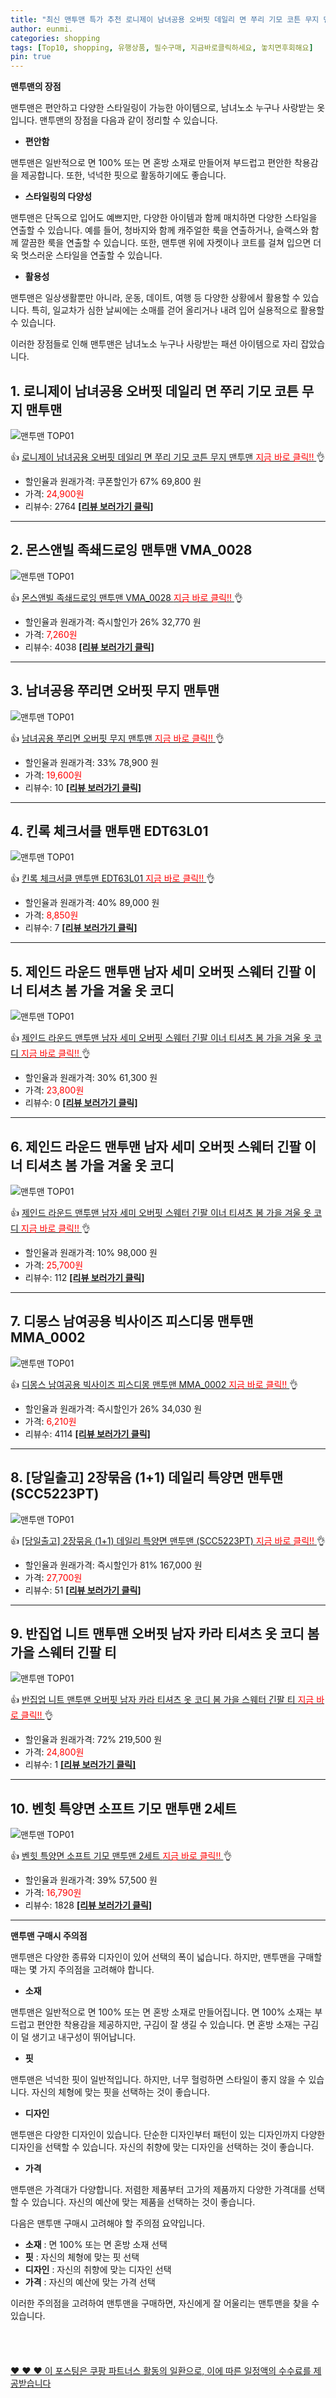 ```yaml
---
title: "최신 맨투맨 특가 추천 로니제이 남녀공용 오버핏 데일리 면 쭈리 기모 코튼 무지 맨투맨 비교 장점"
author: eunmi.
categories: shopping
tags: [Top10, shopping, 유행상품, 필수구매, 지금바로클릭하세요, 놓치면후회해요]
pin: true
---
```

**맨투맨의 장점**

맨투맨은 편안하고 다양한 스타일링이 가능한 아이템으로, 남녀노소 누구나 사랑받는 옷입니다. 맨투맨의 장점을 다음과 같이 정리할 수 있습니다.

* **편안함**

맨투맨은 일반적으로 면 100% 또는 면 혼방 소재로 만들어져 부드럽고 편안한 착용감을 제공합니다. 또한, 넉넉한 핏으로 활동하기에도 좋습니다.

* **스타일링의 다양성**

맨투맨은 단독으로 입어도 예쁘지만, 다양한 아이템과 함께 매치하면 다양한 스타일을 연출할 수 있습니다. 예를 들어, 청바지와 함께 캐주얼한 룩을 연출하거나, 슬랙스와 함께 깔끔한 룩을 연출할 수 있습니다. 또한, 맨투맨 위에 자켓이나 코트를 걸쳐 입으면 더욱 멋스러운 스타일을 연출할 수 있습니다.

* **활용성**

맨투맨은 일상생활뿐만 아니라, 운동, 데이트, 여행 등 다양한 상황에서 활용할 수 있습니다. 특히, 일교차가 심한 날씨에는 소매를 걷어 올리거나 내려 입어 실용적으로 활용할 수 있습니다.

이러한 장점들로 인해 맨투맨은 남녀노소 누구나 사랑받는 패션 아이템으로 자리 잡았습니다.

   

## 1. 로니제이 남녀공용 오버핏 데일리 면 쭈리 기모 코튼 무지 맨투맨

![맨투맨 TOP01](https://thumbnail6.coupangcdn.com/thumbnails/remote/230x230ex/image/vendor_inventory/ff7a/d300d3ea1b967f119f9c7438fb777bc74333a486e7734aebc68b2a5c0405.jpg)


👍 [로니제이 남녀공용 오버핏 데일리 면 쭈리 기모 코튼 무지 맨투맨 <font color=red> 지금 바로 클릭!! </font> ](https://link.coupang.com/re/AFFSDP?lptag=AF3617701&subid=GithubCoopas&pageKey=6340044206&traceid=V0-153&itemId=13296715530&vendorItemId=86961142852) 👌 


- 할인율과 원래가격: 쿠폰할인가 67%  69,800   원
- 가격: <span style='color:red'>24,900원</span>
- 리뷰수: 2764  [**[리뷰 보러가기 클릭]**](https://link.coupang.com/re/AFFSDP?lptag=AF3617701&subid=GithubCoopas&pageKey=6340044206&traceid=V0-153&itemId=13296715530&vendorItemId=86961142852)

---


   

## 2. 몬스앤빌 족쇄드로잉 맨투맨 VMA_0028

![맨투맨 TOP01](https://thumbnail7.coupangcdn.com/thumbnails/remote/230x230ex/image/retail/images/4606475505948135-3fbffb2a-4463-469a-abec-a0a6dc8e5df1.jpg)


👍 [몬스앤빌 족쇄드로잉 맨투맨 VMA_0028 <font color=red> 지금 바로 클릭!! </font> ](https://link.coupang.com/re/AFFSDP?lptag=AF3617701&subid=GithubCoopas&pageKey=5071766638&traceid=V0-153&itemId=6864455654&vendorItemId=74157049103) 👌 


- 할인율과 원래가격: 즉시할인가 26%  32,770   원
- 가격: <span style='color:red'>7,260원</span>
- 리뷰수: 4038  [**[리뷰 보러가기 클릭]**](https://link.coupang.com/re/AFFSDP?lptag=AF3617701&subid=GithubCoopas&pageKey=5071766638&traceid=V0-153&itemId=6864455654&vendorItemId=74157049103)

---


   

## 3. 남녀공용 쭈리면 오버핏 무지 맨투맨

![맨투맨 TOP01](https://thumbnail8.coupangcdn.com/thumbnails/remote/230x230ex/image/vendor_inventory/9860/cc5339283b274dd1b84efbab7af0cdea09353641f12c5efbc1c7f39f77fb.jpg)


👍 [남녀공용 쭈리면 오버핏 무지 맨투맨 <font color=red> 지금 바로 클릭!! </font> ](https://link.coupang.com/re/AFFSDP?lptag=AF3617701&subid=GithubCoopas&pageKey=6300302207&traceid=V0-153&itemId=13089697366&vendorItemId=82913443540) 👌 


- 할인율과 원래가격: 33%  78,900   원
- 가격: <span style='color:red'>19,600원</span>
- 리뷰수: 10  [**[리뷰 보러가기 클릭]**](https://link.coupang.com/re/AFFSDP?lptag=AF3617701&subid=GithubCoopas&pageKey=6300302207&traceid=V0-153&itemId=13089697366&vendorItemId=82913443540)

---


   

## 4. 킨록 체크서클 맨투맨 EDT63L01

![맨투맨 TOP01](https://thumbnail10.coupangcdn.com/thumbnails/remote/230x230ex/image/rs_quotation_api/neodrars/b912d131e29749b6b7b88a228e378a5c.jpg)


👍 [킨록 체크서클 맨투맨 EDT63L01 <font color=red> 지금 바로 클릭!! </font> ](https://link.coupang.com/re/AFFSDP?lptag=AF3617701&subid=GithubCoopas&pageKey=6445919936&traceid=V0-153&itemId=13972660007&vendorItemId=81221562541) 👌 


- 할인율과 원래가격: 40%  89,000   원
- 가격: <span style='color:red'>8,850원</span>
- 리뷰수: 7  [**[리뷰 보러가기 클릭]**](https://link.coupang.com/re/AFFSDP?lptag=AF3617701&subid=GithubCoopas&pageKey=6445919936&traceid=V0-153&itemId=13972660007&vendorItemId=81221562541)

---


   

## 5. 제인드 라운드 맨투맨 남자 세미 오버핏 스웨터 긴팔 이너 티셔츠 봄 가을 겨울 옷 코디

![맨투맨 TOP01](https://thumbnail6.coupangcdn.com/thumbnails/remote/230x230ex/image/vendor_inventory/32bc/fcf79777c485d6bf0cffa334df1e394eb0434dff3e8035046172b34e9829.jpg)


👍 [제인드 라운드 맨투맨 남자 세미 오버핏 스웨터 긴팔 이너 티셔츠 봄 가을 겨울 옷 코디 <font color=red> 지금 바로 클릭!! </font> ](https://link.coupang.com/re/AFFSDP?lptag=AF3617701&subid=GithubCoopas&pageKey=7327748285&traceid=V0-153&itemId=18806648288&vendorItemId=87268472723) 👌 


- 할인율과 원래가격: 30%  61,300   원
- 가격: <span style='color:red'>23,800원</span>
- 리뷰수: 0  [**[리뷰 보러가기 클릭]**](https://link.coupang.com/re/AFFSDP?lptag=AF3617701&subid=GithubCoopas&pageKey=7327748285&traceid=V0-153&itemId=18806648288&vendorItemId=87268472723)

---


   

## 6. 제인드 라운드 맨투맨 남자 세미 오버핏 스웨터 긴팔 이너 티셔츠 봄 가을 겨울 옷 코디

![맨투맨 TOP01](https://thumbnail9.coupangcdn.com/thumbnails/remote/230x230ex/image/vendor_inventory/6409/90d5b293008bfbe4a2405e1a5383e30fcbcec6388ced7272a97accea78dd.jpg)


👍 [제인드 라운드 맨투맨 남자 세미 오버핏 스웨터 긴팔 이너 티셔츠 봄 가을 겨울 옷 코디 <font color=red> 지금 바로 클릭!! </font> ](https://link.coupang.com/re/AFFSDP?lptag=AF3617701&subid=GithubCoopas&pageKey=7327748285&traceid=V0-153&itemId=20176596818&vendorItemId=87268472674) 👌 


- 할인율과 원래가격: 10%  98,000   원
- 가격: <span style='color:red'>25,700원</span>
- 리뷰수: 112  [**[리뷰 보러가기 클릭]**](https://link.coupang.com/re/AFFSDP?lptag=AF3617701&subid=GithubCoopas&pageKey=7327748285&traceid=V0-153&itemId=20176596818&vendorItemId=87268472674)

---


   

## 7. 디몽스 남여공용 빅사이즈 피스디몽 맨투맨 MMA_0002

![맨투맨 TOP01](https://thumbnail7.coupangcdn.com/thumbnails/remote/230x230ex/image/rs_quotation_api/rqzxot9z/8fd6b83fa880443cbaa6204ab30d2b81.jpg)


👍 [디몽스 남여공용 빅사이즈 피스디몽 맨투맨 MMA_0002 <font color=red> 지금 바로 클릭!! </font> ](https://link.coupang.com/re/AFFSDP?lptag=AF3617701&subid=GithubCoopas&pageKey=4883375180&traceid=V0-153&itemId=6359918814&vendorItemId=78450054844) 👌 


- 할인율과 원래가격: 즉시할인가 26%  34,030   원
- 가격: <span style='color:red'>6,210원</span>
- 리뷰수: 4114  [**[리뷰 보러가기 클릭]**](https://link.coupang.com/re/AFFSDP?lptag=AF3617701&subid=GithubCoopas&pageKey=4883375180&traceid=V0-153&itemId=6359918814&vendorItemId=78450054844)

---


   

## 8. [당일출고] 2장묶음 (1+1) 데일리 특양면 맨투맨 (SCC5223PT)

![맨투맨 TOP01](https://thumbnail6.coupangcdn.com/thumbnails/remote/230x230ex/image/vendor_inventory/3ee0/503d6b99235962bd26f8d6a175dd72b74ec94bcac5a51dd6e2c9c3f6473f.jpg)


👍 [[당일출고] 2장묶음 (1+1) 데일리 특양면 맨투맨 (SCC5223PT) <font color=red> 지금 바로 클릭!! </font> ](https://link.coupang.com/re/AFFSDP?lptag=AF3617701&subid=GithubCoopas&pageKey=6047099050&traceid=V0-153&itemId=11072516303&vendorItemId=78351989653) 👌 


- 할인율과 원래가격: 즉시할인가 81%  167,000   원
- 가격: <span style='color:red'>27,700원</span>
- 리뷰수: 51  [**[리뷰 보러가기 클릭]**](https://link.coupang.com/re/AFFSDP?lptag=AF3617701&subid=GithubCoopas&pageKey=6047099050&traceid=V0-153&itemId=11072516303&vendorItemId=78351989653)

---


   

## 9. 반집업 니트 맨투맨 오버핏 남자 카라 티셔츠 옷 코디 봄 가을 스웨터 긴팔 티

![맨투맨 TOP01](https://thumbnail8.coupangcdn.com/thumbnails/remote/230x230ex/image/vendor_inventory/84b2/18f516b9a91df6626debdc6afa23dd25e0a4a6a25cab02de81714521a880.jpg)


👍 [반집업 니트 맨투맨 오버핏 남자 카라 티셔츠 옷 코디 봄 가을 스웨터 긴팔 티 <font color=red> 지금 바로 클릭!! </font> ](https://link.coupang.com/re/AFFSDP?lptag=AF3617701&subid=GithubCoopas&pageKey=7327748389&traceid=V0-153&itemId=18806648682&vendorItemId=87268939732) 👌 


- 할인율과 원래가격: 72%  219,500   원
- 가격: <span style='color:red'>24,800원</span>
- 리뷰수: 1  [**[리뷰 보러가기 클릭]**](https://link.coupang.com/re/AFFSDP?lptag=AF3617701&subid=GithubCoopas&pageKey=7327748389&traceid=V0-153&itemId=18806648682&vendorItemId=87268939732)

---


   

## 10. 벤힛 특양면 소프트 기모 맨투맨 2세트

![맨투맨 TOP01](https://thumbnail7.coupangcdn.com/thumbnails/remote/230x230ex/image/retail/images/11363114535138235-2929b98d-58fb-4c58-a458-c101b2a50a71.jpg)


👍 [벤힛 특양면 소프트 기모 맨투맨 2세트 <font color=red> 지금 바로 클릭!! </font> ](https://link.coupang.com/re/AFFSDP?lptag=AF3617701&subid=GithubCoopas&pageKey=6122556433&traceid=V0-153&itemId=11626712357&vendorItemId=78901330832) 👌 


- 할인율과 원래가격: 39%  57,500   원
- 가격: <span style='color:red'>16,790원</span>
- 리뷰수: 1828  [**[리뷰 보러가기 클릭]**](https://link.coupang.com/re/AFFSDP?lptag=AF3617701&subid=GithubCoopas&pageKey=6122556433&traceid=V0-153&itemId=11626712357&vendorItemId=78901330832)

---
**맨투맨 구매시 주의점**

맨투맨은 다양한 종류와 디자인이 있어 선택의 폭이 넓습니다. 하지만, 맨투맨을 구매할 때는 몇 가지 주의점을 고려해야 합니다.

* **소재**

맨투맨은 일반적으로 면 100% 또는 면 혼방 소재로 만들어집니다. 면 100% 소재는 부드럽고 편안한 착용감을 제공하지만, 구김이 잘 생길 수 있습니다. 면 혼방 소재는 구김이 덜 생기고 내구성이 뛰어납니다.

* **핏**

맨투맨은 넉넉한 핏이 일반적입니다. 하지만, 너무 헐렁하면 스타일이 좋지 않을 수 있습니다. 자신의 체형에 맞는 핏을 선택하는 것이 좋습니다.

* **디자인**

맨투맨은 다양한 디자인이 있습니다. 단순한 디자인부터 패턴이 있는 디자인까지 다양한 디자인을 선택할 수 있습니다. 자신의 취향에 맞는 디자인을 선택하는 것이 좋습니다.

* **가격**

맨투맨은 가격대가 다양합니다. 저렴한 제품부터 고가의 제품까지 다양한 가격대를 선택할 수 있습니다. 자신의 예산에 맞는 제품을 선택하는 것이 좋습니다.

다음은 맨투맨 구매시 고려해야 할 주의점 요약입니다.

* **소재** : 면 100% 또는 면 혼방 소재 선택
* **핏** : 자신의 체형에 맞는 핏 선택
* **디자인** : 자신의 취향에 맞는 디자인 선택
* **가격** : 자신의 예산에 맞는 가격 선택

이러한 주의점을 고려하여 맨투맨을 구매하면, 자신에게 잘 어울리는 맨투맨을 찾을 수 있습니다.<br><br><br><br><br> [ ❤ ❤ ❤ 이 포스팅은 쿠팡 파트너스 활동의 일환으로, 이에 따른 일정액의 수수료를 제공받습니다](https://link.coupang.com/a/bcEFyh)